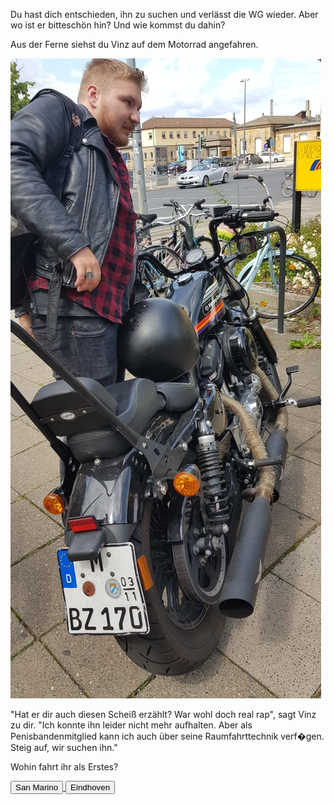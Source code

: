 Du hast dich entschieden, ihn zu suchen und verlässt die WG wieder. Aber wo ist er bitteschön hin? Und wie kommst du dahin?

Aus der Ferne siehst du Vinz auf dem Motorrad angefahren.

<img src="img/vinzaufrad.jpg">

"Hat er dir auch diesen Scheiß erzählt? War wohl doch real rap", sagt Vinz zu dir.
"Ich konnte ihn leider nicht mehr aufhalten. Aber als Penisbandenmitglied kann ich auch über seine Raumfahrttechnik verf�gen.
Steig auf, wir suchen ihn."


Wohin fahrt ihr als Erstes?


<a href="/leonardkestel/sanmarino">
<button>San Marino</button>
</a>
<a href="/leonardkestel/eindhoven">
<button>Eindhoven</button>
</a>